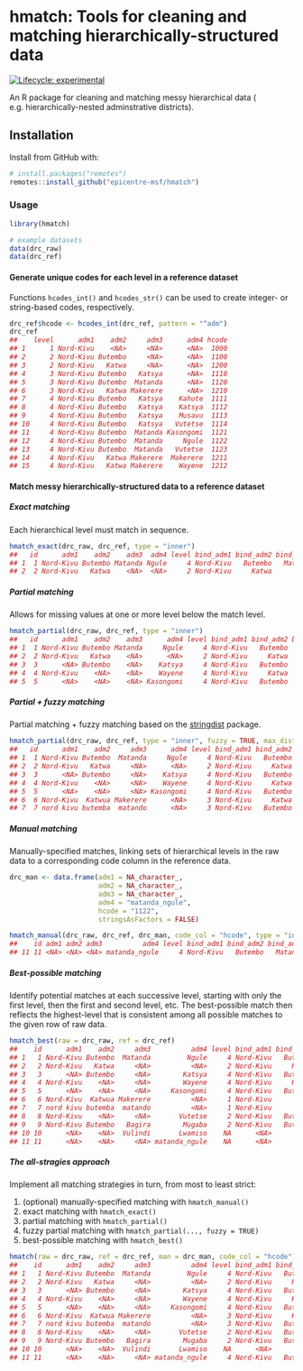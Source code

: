 
<!-- README.md is generated from README.Rmd. Please edit that file -->

# hmatch: Tools for cleaning and matching hierarchically-structured data

<!-- badges: start -->

[![Lifecycle:
experimental](https://img.shields.io/badge/lifecycle-experimental-orange.svg)](https://www.tidyverse.org/lifecycle/#experimental)
<!-- badges: end -->

An R package for cleaning and matching messy hierarchical data (
e.g. hierarchically-nested adminstrative districts).

## Installation

Install from GitHub with:

``` r
# install.packages("remotes")
remotes::install_github("epicentre-msf/hmatch")
```

### Usage

``` r
library(hmatch)

# example datasets
data(drc_raw)
data(drc_ref)
```

#### Generate unique codes for each level in a reference dataset

Functions `hcodes_int()` and `hcodes_str()` can be used to create
integer- or string-based codes, respectively.

``` r
drc_ref$hcode <- hcodes_int(drc_ref, pattern = "^adm")
drc_ref
##    level      adm1    adm2     adm3      adm4 hcode
## 1      1 Nord-Kivu    <NA>     <NA>      <NA>  1000
## 2      2 Nord-Kivu Butembo     <NA>      <NA>  1100
## 3      2 Nord-Kivu   Katwa     <NA>      <NA>  1200
## 4      3 Nord-Kivu Butembo   Katsya      <NA>  1110
## 5      3 Nord-Kivu Butembo  Matanda      <NA>  1120
## 6      3 Nord-Kivu   Katwa Makerere      <NA>  1210
## 7      4 Nord-Kivu Butembo   Katsya    Kahute  1111
## 8      4 Nord-Kivu Butembo   Katsya    Katsya  1112
## 9      4 Nord-Kivu Butembo   Katsya    Musavu  1113
## 10     4 Nord-Kivu Butembo   Katsya   Vutetse  1114
## 11     4 Nord-Kivu Butembo  Matanda Kasongomi  1121
## 12     4 Nord-Kivu Butembo  Matanda     Ngule  1122
## 13     4 Nord-Kivu Butembo  Matanda   Vutetse  1123
## 14     4 Nord-Kivu   Katwa Makerere  Makerere  1211
## 15     4 Nord-Kivu   Katwa Makerere    Wayene  1212
```

#### Match messy hierarchically-structured data to a reference dataset

##### Exact matching

Each hierarchical level must match in sequence.

``` r
hmatch_exact(drc_raw, drc_ref, type = "inner")
##   id      adm1    adm2    adm3  adm4 level bind_adm1 bind_adm2 bind_adm3 bind_adm4 hcode
## 1  1 Nord-Kivu Butembo Matanda Ngule     4 Nord-Kivu   Butembo   Matanda     Ngule  1122
## 2  2 Nord-Kivu   Katwa    <NA>  <NA>     2 Nord-Kivu     Katwa      <NA>      <NA>  1200
```

##### Partial matching

Allows for missing values at one or more level below the match level.

``` r
hmatch_partial(drc_raw, drc_ref, type = "inner")
##   id      adm1    adm2    adm3      adm4 level bind_adm1 bind_adm2 bind_adm3 bind_adm4 hcode
## 1  1 Nord-Kivu Butembo Matanda     Ngule     4 Nord-Kivu   Butembo   Matanda     Ngule  1122
## 2  2 Nord-Kivu   Katwa    <NA>      <NA>     2 Nord-Kivu     Katwa      <NA>      <NA>  1200
## 3  3      <NA> Butembo    <NA>    Katsya     4 Nord-Kivu   Butembo    Katsya    Katsya  1112
## 4  4 Nord-Kivu    <NA>    <NA>    Wayene     4 Nord-Kivu     Katwa  Makerere    Wayene  1212
## 5  5      <NA>    <NA>    <NA> Kasongomi     4 Nord-Kivu   Butembo   Matanda Kasongomi  1121
```

##### Partial + fuzzy matching

Partial matching + fuzzy matching based on the
[stringdist](https://github.com/markvanderloo/stringdist)
package.

``` r
hmatch_partial(drc_raw, drc_ref, type = "inner", fuzzy = TRUE, max_dist = 2)
##   id      adm1    adm2     adm3      adm4 level bind_adm1 bind_adm2 bind_adm3 bind_adm4 hcode
## 1  1 Nord-Kivu Butembo  Matanda     Ngule     4 Nord-Kivu   Butembo   Matanda     Ngule  1122
## 2  2 Nord-Kivu   Katwa     <NA>      <NA>     2 Nord-Kivu     Katwa      <NA>      <NA>  1200
## 3  3      <NA> Butembo     <NA>    Katsya     4 Nord-Kivu   Butembo    Katsya    Katsya  1112
## 4  4 Nord-Kivu    <NA>     <NA>    Wayene     4 Nord-Kivu     Katwa  Makerere    Wayene  1212
## 5  5      <NA>    <NA>     <NA> Kasongomi     4 Nord-Kivu   Butembo   Matanda Kasongomi  1121
## 6  6 Nord-Kivu  Katwua Makerere      <NA>     3 Nord-Kivu     Katwa  Makerere      <NA>  1210
## 7  7 nord kivu butemba  matando      <NA>     3 Nord-Kivu   Butembo   Matanda      <NA>  1120
```

##### Manual matching

Manually-specified matches, linking sets of hierarchical levels in the
raw data to a corresponding code column in the reference data.

``` r
drc_man <- data.frame(adm1 = NA_character_,
                      adm2 = NA_character_,
                      adm3 = NA_character_,
                      adm4 = "matanda_ngule",
                      hcode = "1122",
                      stringsAsFactors = FALSE)

hmatch_manual(drc_raw, drc_ref, drc_man, code_col = "hcode", type = "inner")
##    id adm1 adm2 adm3          adm4 level bind_adm1 bind_adm2 bind_adm3 bind_adm4 hcode
## 11 11 <NA> <NA> <NA> matanda_ngule     4 Nord-Kivu   Butembo   Matanda     Ngule  1122
```

##### Best-possible matching

Identify potential matches at each successive level, starting with only
the first level, then the first and second level, etc. The best-possible
match then reflects the highest-level that is consistent among all
possible matches to the given row of raw data.

``` r
hmatch_best(raw = drc_raw, ref = drc_ref)
##    id      adm1    adm2     adm3          adm4 level bind_adm1 bind_adm2 bind_adm3 bind_adm4 hcode  match_type
## 1   1 Nord-Kivu Butembo  Matanda         Ngule     4 Nord-Kivu   Butembo   Matanda     Ngule  1122 best_single
## 2   2 Nord-Kivu   Katwa     <NA>          <NA>     2 Nord-Kivu     Katwa      <NA>      <NA>  1200 best_single
## 3   3      <NA> Butembo     <NA>        Katsya     4 Nord-Kivu   Butembo    Katsya    Katsya  1112 best_single
## 4   4 Nord-Kivu    <NA>     <NA>        Wayene     4 Nord-Kivu     Katwa  Makerere    Wayene  1212 best_single
## 5   5      <NA>    <NA>     <NA>     Kasongomi     4 Nord-Kivu   Butembo   Matanda Kasongomi  1121 best_single
## 6   6 Nord-Kivu  Katwua Makerere          <NA>     1 Nord-Kivu      <NA>      <NA>      <NA>  1000 best_single
## 7   7 nord kivu butemba  matando          <NA>     1 Nord-Kivu      <NA>      <NA>      <NA>  1000 best_single
## 8   8 Nord-Kivu    <NA>     <NA>       Vutetse     2 Nord-Kivu   Butembo      <NA>      <NA>  1100  best_multi
## 9   9 Nord-Kivu Butembo   Bagira        Mugaba     2 Nord-Kivu   Butembo      <NA>      <NA>  1100 best_single
## 10 10      <NA>    <NA>  Vulindi       Lwamiso    NA      <NA>      <NA>      <NA>      <NA>  <NA>        <NA>
## 11 11      <NA>    <NA>     <NA> matanda_ngule    NA      <NA>      <NA>      <NA>      <NA>  <NA>        <NA>
```

##### The all-stragies approach

Implement all matching strategies in turn, from most to least strict:

1.  (optional) manually-specified matching with `hmatch_manual()`
2.  exact matching with `hmatch_exact()`
3.  partial matching with `hmatch_partial()`
4.  fuzzy partial matching with `hmatch_partial(..., fuzzy = TRUE)`
5.  best-possible matching with `hmatch_best()`

<!-- end list -->

``` r
hmatch(raw = drc_raw, ref = drc_ref, man = drc_man, code_col = "hcode")
##    id      adm1    adm2     adm3          adm4 level bind_adm1 bind_adm2 bind_adm3 bind_adm4 hcode  match_type
## 1   1 Nord-Kivu Butembo  Matanda         Ngule     4 Nord-Kivu   Butembo   Matanda     Ngule  1122       exact
## 2   2 Nord-Kivu   Katwa     <NA>          <NA>     2 Nord-Kivu     Katwa      <NA>      <NA>  1200       exact
## 3   3      <NA> Butembo     <NA>        Katsya     4 Nord-Kivu   Butembo    Katsya    Katsya  1112     partial
## 4   4 Nord-Kivu    <NA>     <NA>        Wayene     4 Nord-Kivu     Katwa  Makerere    Wayene  1212     partial
## 5   5      <NA>    <NA>     <NA>     Kasongomi     4 Nord-Kivu   Butembo   Matanda Kasongomi  1121     partial
## 6   6 Nord-Kivu  Katwua Makerere          <NA>     3 Nord-Kivu     Katwa  Makerere      <NA>  1210       fuzzy
## 7   7 nord kivu butemba  matando          <NA>     3 Nord-Kivu   Butembo   Matanda      <NA>  1120       fuzzy
## 8   8 Nord-Kivu    <NA>     <NA>       Vutetse     2 Nord-Kivu   Butembo      <NA>      <NA>  1100  best_multi
## 9   9 Nord-Kivu Butembo   Bagira        Mugaba     2 Nord-Kivu   Butembo      <NA>      <NA>  1100 best_single
## 10 10      <NA>    <NA>  Vulindi       Lwamiso    NA      <NA>      <NA>      <NA>      <NA>  <NA>        <NA>
## 11 11      <NA>    <NA>     <NA> matanda_ngule     4 Nord-Kivu   Butembo   Matanda     Ngule  1122      manual
```
